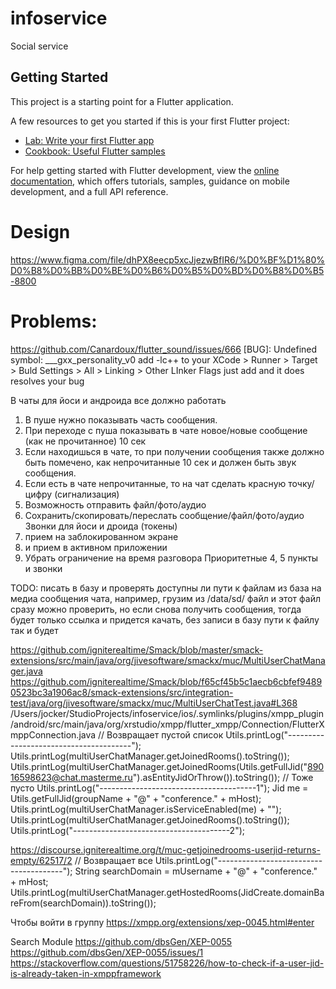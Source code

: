 # infoservice

Social service

## Getting Started

This project is a starting point for a Flutter application.

A few resources to get you started if this is your first Flutter project:

- [Lab: Write your first Flutter app](https://docs.flutter.dev/get-started/codelab)
- [Cookbook: Useful Flutter samples](https://docs.flutter.dev/cookbook)

For help getting started with Flutter development, view the
[online documentation](https://docs.flutter.dev/), which offers tutorials,
samples, guidance on mobile development, and a full API reference.

# Design
https://www.figma.com/file/dhPX8eecp5xcJjezwBfIR6/%D0%BF%D1%80%D0%B8%D0%BB%D0%BE%D0%B6%D0%B5%D0%BD%D0%B8%D0%B5-8800

# Problems:
https://github.com/Canardoux/flutter_sound/issues/666
[BUG]: Undefined symbol: ___gxx_personality_v0
add -lc++
to your XCode > Runner > Target > Buld Settings > All > Linking > Other LInker Flags
just add and it does resolves your bug






В чаты для йоси и андроида все должно работать
1) В пуше нужно показывать часть сообщения.
2) При переходе с пуша показывать в чате новое/новые сообщение (как не прочитанное) 10 сек
3) Если находишься в чате, то при получении сообщения также должно быть помечено, как непрочитанные 10 сек и должен быть звук сообщения.
4) Если есть в чате непрочитанные, то на чат сделать красную точку/цифру (сигнализация)
5) Возможность отправить файл/фото/аудио
6) Сохранить/скопировать/переслать сообщение/файл/фото/аудио
Звонки для йоси и дроида (токены)
1) прием на заблокированном экране
2) и прием в активном приложении
3) Убрать ограничение на время разговора
Приоритетные 4, 5 пункты и звонки

TODO:
писать в базу и проверять доступны ли пути к файлам из база
на медиа сообщения чата, например,
грузим из /data/sd/ файл и этот файл сразу можно проверить,
но если снова получить сообщения, тогда будет только ссылка
и придется качать, без записи в базу пути к файлу так и будет


https://github.com/igniterealtime/Smack/blob/master/smack-extensions/src/main/java/org/jivesoftware/smackx/muc/MultiUserChatManager.java
https://github.com/igniterealtime/Smack/blob/f65cf45b5c1aecb6cbfef94890523bc3a1906ac8/smack-extensions/src/integration-test/java/org/jivesoftware/smackx/muc/MultiUserChatTest.java#L368
/Users/jocker/StudioProjects/infoservice/ios/.symlinks/plugins/xmpp_plugin/android/src/main/java/org/xrstudio/xmpp/flutter_xmpp/Connection/FlutterXmppConnection.java
    // Возвращает пустой список
    Utils.printLog("---------------------------------------");
    Utils.printLog(multiUserChatManager.getJoinedRooms().toString());
    Utils.printLog(multiUserChatManager.getJoinedRooms(Utils.getFullJid("89016598623@chat.masterme.ru").asEntityJidOrThrow()).toString());
    // Тоже пусто
    Utils.printLog("---------------------------------------1");
    Jid me = Utils.getFullJid(groupName + "@" + "conference." + mHost);
    Utils.printLog(multiUserChatManager.isServiceEnabled(me) + "");
    Utils.printLog(multiUserChatManager.getJoinedRooms().toString());
    Utils.printLog("---------------------------------------2");

https://discourse.igniterealtime.org/t/muc-getjoinedrooms-userjid-returns-empty/62517/2
    // Возвращает все
    Utils.printLog("---------------------------------------");
    String searchDomain = mUsername + "@" + "conference." + mHost;
    Utils.printLog(multiUserChatManager.getHostedRooms(JidCreate.domainBareFrom(searchDomain)).toString());

Чтобы войти в группу
https://xmpp.org/extensions/xep-0045.html#enter

Search Module
https://github.com/dbsGen/XEP-0055
https://github.com/dbsGen/XEP-0055/issues/1
https://stackoverflow.com/questions/51758226/how-to-check-if-a-user-jid-is-already-taken-in-xmppframework